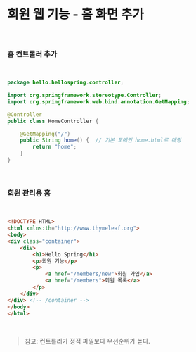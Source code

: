 # 회원 웹 기능 - 홈 화면 추가

</br>

### 홈 컨트롤러 추가

</br>

``` java
package hello.hellospring.controller;

import org.springframework.stereotype.Controller;
import org.springframework.web.bind.annotation.GetMapping;

@Controller
public class HomeController {

    @GetMapping("/")
    public String home() {  // 기본 도메인 home.html로 매핑
        return "home";
    }
}
```

</br>

### 회원 관리용 홈

</br>

``` html
<!DOCTYPE HTML>
<html xmlns:th="http://www.thymeleaf.org">
<body>
<div class="container">
    <div>
        <h1>Hello Spring</h1>
        <p>회원 기능</p>
        <p>
            <a href="/members/new">회원 가입</a>
            <a href="/members">회원 목록</a>
        </p>
    </div>
</div> <!-- /container -->
</body>
</html>
```

</br>

> 참고: 컨트롤러가 정적 파일보다 우선순위가 높다.